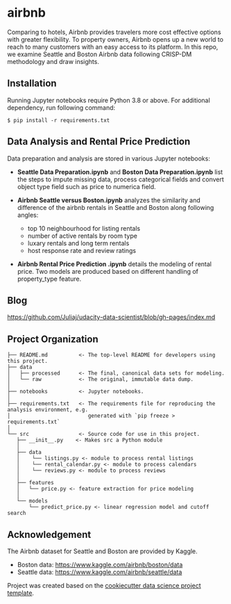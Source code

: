 airbnb
==============================

Comparing to hotels, Airbnb provides travelers more cost effective options with greater flexibility. To property owners, Airbnb opens up a new world to reach to many customers with an easy access to its platform. In this repo, we examine Seattle and Boston Airbnb data following CRISP-DM methodology and draw insights.

Installation
------------
Running Jupyter notebooks require Python 3.8 or above. For additional  dependency, run following command:
```
$ pip install -r requirements.txt
```

Data Analysis and Rental Price Prediction
------------
Data preparation and analysis are stored in various Jupyter notebooks:
- **Seattle Data Preparation.ipynb** and **Boston Data Preparation.ipynb** list the steps to impute missing data, process categorical fields and convert object type field such as price to numerica field. 

- **Airbnb Seattle versus Boston.ipynb** analyzes the similarity and difference of the airbnb rentals in Seattle and Boston along following angles:

    - top 10 neighbourhood for listing rentals
    - number of active rentals by room type
    - luxary rentals and long term rentals
    - host response rate and review ratings

- **Airbnb Rental Price Prediction .ipynb** details the modeling of rental price. Two models are produced based on different handling of property_type feature. 

Blog 
------------
https://github.com/Juliaj/udacity-data-scientist/blob/gh-pages/index.md 

Project Organization
------------

    ├── README.md          <- The top-level README for developers using this project.
    ├── data
    │   ├── processed      <- The final, canonical data sets for modeling.
    │   └── raw            <- The original, immutable data dump.
    │
    ├── notebooks          <- Jupyter notebooks. 
    │
    ├── requirements.txt   <- The requirements file for reproducing the analysis environment, e.g.
    │                         generated with `pip freeze > requirements.txt`
    │
    └── src                <- Source code for use in this project.
       ├── __init__.py    <- Makes src a Python module
       │
       ├── data           
       │    └── listings.py <- module to process rental listings
       │    └── rental_calendar.py <- module to process calendars 
       │    └── reviews.py <- module to process reviews 
       │
       ├── features       
       │   └── price.py <- feature extraction for price modeling
       │
       └── models         
           └── predict_price.py <- linear regression model and cutoff search
    


Acknowledgement 
------------
The Airbnb dataset for Seattle and Boston are provided by Kaggle. 
- Boston data: https://www.kaggle.com/airbnb/boston/data
- Seattle data: https://www.kaggle.com/airbnb/seattle/data  

Project was created based on the <a target="_blank" href="https://drivendata.github.io/cookiecutter-data-science/">cookiecutter data science project template</a>. 
